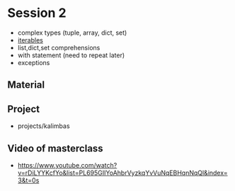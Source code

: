 # Session 2

- complex types (tuple, array, dict, set)
- [iterables](https://www.youtube.com/watch?v=jTYiNjvnHZY&t=948s)
- list,dict,set comprehensions
- with statement (need to repeat later)
- exceptions

## Material
## Project
- projects/kalimbas


## Video of masterclass
- https://www.youtube.com/watch?v=rDiLYYKcfYo&list=PL695GIIYoAhbrVyzkqYvVuNqEBHqnNqQl&index=3&t=0s